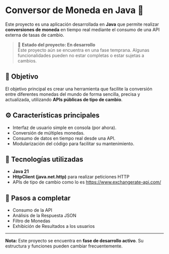 # Conversor de Moneda en Java 💱

Este proyecto es una aplicación desarrollada en **Java** que permite realizar **conversiones de moneda** en tiempo real mediante el consumo de una API externa de tasas de cambio.

> 🚧 **Estado del proyecto: En desarrollo**  
> Este proyecto aún se encuentra en una fase temprana. Algunas funcionalidades pueden no estar completas o estar sujetas a cambios.

## 📌 Objetivo

El objetivo principal es crear una herramienta que facilite la conversión entre diferentes monedas del mundo de forma sencilla, precisa y actualizada, utilizando **APIs públicas de tipo de cambio**.

## ⚙️ Características principales

- Interfaz de usuario simple en consola (por ahora).
- Conversión de múltiples monedas.
- Consumo de datos en tiempo real desde una API.
- Modularización del código para facilitar su mantenimiento.

## 🧱 Tecnologías utilizadas

- **Java 21**
- **HttpClient (java.net.http)** para realizar peticiones HTTP
- APIs de tipo de cambio como lo es https://www.exchangerate-api.com/


## 📝 Pasos a completar

- Consumo de la API  
- Análisis de la Respuesta JSON  
- Filtro de Monedas  
- Exhibición de Resultados a los usuarios

---

**Nota:** Este proyecto se encuentra en **fase de desarrollo activo**. Su estructura y funciones pueden cambiar frecuentemente.